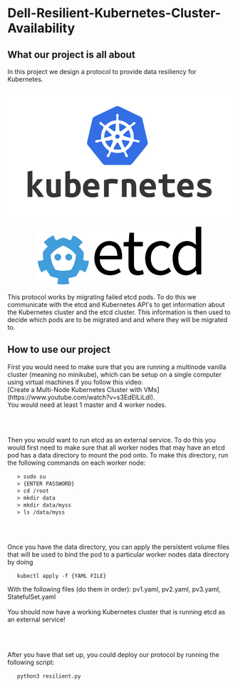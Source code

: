 # Dell-Resilient-Kubernetes-Cluster-Availability

<h2> What our project is all about </h2>

In this project we design a protocol to provide data resiliency for Kubernetes. 



<p align="center">
   <img src="images/Kubernetes_logo.png" alt="Kubernetes logo"/>
</p>

<p align="center">
  <img src="images/etcd.png" alt="etcd logo"/>
</p>

This protocol works by migrating failed etcd pods. To do this we communicate with the etcd and Kubernetes API's to get information about the Kubernetes cluster and the etcd cluster. This information is then used to decide which pods are to be migrated and and where they will be migrated to. 

<h2> How to use our project </h2>
First you would need to make sure that you are running a multinode vanilla cluster (meaning no minikube), which can be setup on a single computer using virtual machines if you follow this video: <br> [Create a Multi-Node Kubernetes Cluster with VMs](https://www.youtube.com/watch?v=s3EdEILiLdI). </br> You would need at least 1 master and 4 worker nodes. 

<br> </br>

Then you would want to run etcd as an external service. To do this you would first need to make sure that all worker nodes that may have an etcd pod has a data directory to mount the pod onto. To make this directory, run the following commands on each worker node:

```
   > sudo su
   > {ENTER PASSWORD}
   > cd /root
   > mkdir data
   > mkdir data/myss
   > ls /data/myss
```
<br> </br>

Once you have the data directory, you can apply the persistent volume files that will be used to bind the pod to a particular worker nodes data directory by doing

```
   kubectl apply -f {YAML FILE}
```

With the following files (do them in order): pv1.yaml, pv2.yaml, pv3.yaml, StatefulSet.yaml
<br> </br>
You should now have a working Kubernetes cluster that is running etcd as an external service!

<br> </br>

After you have that set up, you could deploy our protocol by running the following script:

```
   python3 resilient.py
```
